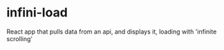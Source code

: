 # infini-load
React app that pulls data from an api, and displays it, loading with 'infinite scrolling'
